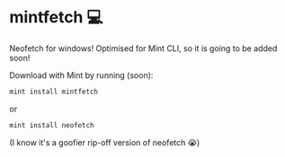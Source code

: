 # mintfetch 💻
Neofetch for windows! Optimised for Mint CLI, so it is going to be added soon!

Download with Mint by running (soon): 

```powershell
mint install mintfetch
```

or

```powershell
mint install neofetch
```

(I know it's a goofier rip-off version of neofetch 😭)
